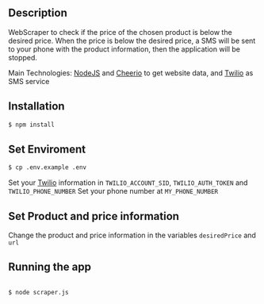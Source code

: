 ## Description

WebScraper to check if the price of the chosen product is below the desired price.
When the price is below the desired price, a SMS will be sent to your phone with the product information, then the application will be stopped.

Main Technologies: [NodeJS](https://nodejs.dev) and [Cheerio](https://cheerio.js.org) to get website data, and [Twilio](https://www.twilio.com/pt-br/) as SMS service

## Installation

```bash
$ npm install
```
## Set Enviroment

```bash
$ cp .env.example .env
```
Set your [Twilio](https://www.twilio.com/pt-br/) information in `TWILIO_ACCOUNT_SID`, `TWILIO_AUTH_TOKEN` and `TWILIO_PHONE_NUMBER`
Set your phone number at `MY_PHONE_NUMBER`


## Set Product and price information

Change the product and price information in the variables `desiredPrice` and `url`

## Running the app

```bash

$ node scraper.js

```
